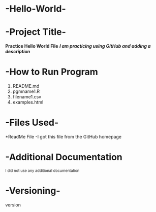 # -Hello-World-
# -Project Title-

**Practice Hello World File**
***I am practicing using GitHub and adding a description***

# -How to Run Program
1. README.md
2. pgmname1.R
3. filename1.csv
4. examples.html

# -Files Used-
*ReadMe File
-I got this file from the GitHub homepage


# -Additional Documentation
<sub>I did not use any additional documentation</sub>

# -Versioning-
version
